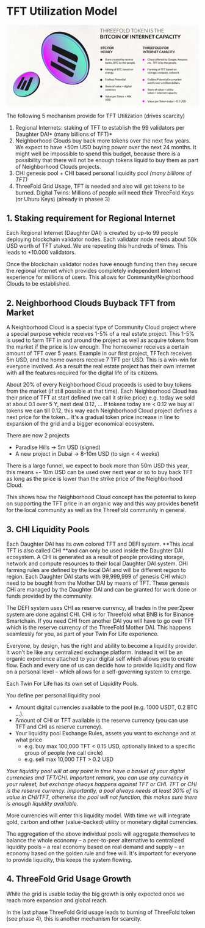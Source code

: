 # TFT Utilization Model

![image alt text](img/BTC_vs_TFT_infographic.png "image_tooltip")

The following 5 mechanism provide for TFT Utilization (drives scarcity)

1. Regional Internets: staking of TFT to establish the 99 validators per Daughter DAI* (many billions of TFT)*
2. Neighborhood Clouds buy back more tokens over the next few years. We expect to have +50m USD buying power over the next 24 months. It might well be impossible to spend this budget, because there is a possibility that there will not be enough tokens liquid to buy them as part of Neighborhood Clouds projects.
3. CHI genesis pool + CHI based personal liquidity pool *(many billions of TFT)*
4. ThreeFold Grid Usage, TFT is needed and also will get tokens to be burned.
Digital Twins: Millions of people will need their ThreeFold Keys (or Uhuru Keys) (already in phasee 3)

## 1. Staking requirement for Regional Internet

Each Regional Internet (Daughter DAI) is created by up-to 99 people deploying blockchain validator nodes. Each validator node needs about 50k USD worth of TFT staked. We are repeating this hundreds of times. This leads to +10.000 validators.

Once the blockchain validator nodes have enough funding then they secure the regional internet which provides completely independent Internet experience for millions of users. This allows for Community/Neighborhood Clouds to be established.

## 2. Neighborhood Clouds Buyback TFT from Market

A Neighborhood Cloud is a special type of Community Cloud project where a special purpose vehicle receives 1-5% of a real estate project. This 1-5% is used to farm TFT in and around the project as well as acquire tokens from the market if the price is low enough. The homeowner receives a certain amount of TFT over 5 years. Example in our first project, TFTech receives 5m USD, and the home owners receive 7 TFT per USD. This is a win-win for everyone involved. As a result the real estate project has their own internet with all the features required for the digital life of its citizens. 

About 20% of every Neighborhood Cloud proceeds is used to buy tokens from the market (if still possible at that time). Each Neighborhood Cloud has their price of TFT at start defined (we call it strike price) e.g. today we sold at about 0.1 over 5 Y, next deal 0.12, … If tokens today are < 0.12 we buy all tokens we can till 0.12, this way each Neighborhood Cloud project defines a next price for the token… It's a gradual token price increase in line to expansion of the grid and a bigger economical ecosystem.

There are now 2 projects 
* Paradise Hills -> 5m USD (signed)
* A new project in Dubai -> 8-10m USD (to sign < 4 weeks)

There is a large funnel, we expect to book more than 50m USD this year, this means +- 10m USD can be used over next year or so to buy back TFT as long as the price is lower than the strike price of the Neighborhood Cloud.

This shows how the Neighborhood Cloud concept has the potential to keep on supporting the TFT price in an organic way and this way provides benefit for the local community as well as the ThreeFold community in general.

## 3. CHI Liquidity Pools 

Each Daughter DAI has its own colored TFT and DEFI system. **This local TFT is also called CHI **and can only be used inside the Daughter DAI ecosystem. A CHI is generated as a result of people providing storage, network and compute resources to their local Daughter DAI system. CHI farming rules are defined by the local DAI and will be different region to region. Each Daughter DAI starts with 99,999,999 of genesis CHI which need to be bought from the Mother DAI by means of TFT. These genesis CHI are managed by the Daughter DAI and can be granted for work done or funds provided by the community. 

The DEFI system uses CHI as reserve currency, all trades in the peer2peer system are done against CHI. CHI is for Threefold what BNB is for Binance Smartchain. If you need CHI from another DAI you will have to go over TFT which is the reserve currency of the ThreeFold Mother DAI. This happens seamlessly for you, as part of your Twin For Life experience.

Everyone, by design, has the right and ability to become a liquidity provider. It won’t be like any centralized exchange platform. Instead it will be an organic experience attached to your digital self which allows you to create flow. Each and every one of us can decide how to provide liquidity and flow on a personal level – which allows for a self-governing system to emerge.

Each Twin For Life has its own set of Liquidity Pools.

You define per personal liquidity pool

* Amount digital currencies available to the pool (e.g. 1000 USDT, 0.2 BTC …).
* Amount of CHI or TFT available is the reserve currency (you can use TFT and CHI as reserve currency).
* Your liquidity pool Exchange Rules, assets you want to exchange and at what price
    * e.g. buy max 100,000 TFT < 0.15 USD, optionally linked to a specific group of people (we call circle)
    * e.g. sell max 10,000 TFT > 0.2 USD

*Your liquidity pool will at any point in time have a basket of your digital currencies and TFT/CHI. Important remark, you can use any currency in your ruleset, but exchange always happens against TFT or CHI. TFT or CHI is the reserve currency. Importantly, a pool always needs at least 30% of its value in CHI/TFT, otherwise the pool will not function, this makes sure there is enough liquidity available.*

More currencies will enter this liquidity model. With time we will integrate gold, carbon and other (value-backed) utility or monetary digital currencies.

The aggregation of the above individual pools will aggregate themselves to balance the whole economy – a peer-to-peer alternative to centralized liquidity pools – a real economy based on real demand and supply – an economy based on the golden rule and free will. It's important for everyone to provide liquidity, this keeps the system flowing.

## 4. ThreeFold Grid Usage Growth

While the grid is usable today the big growth is only expected once we reach more expansion and global reach.

In the last phase ThreeFold Grid usage leads to burning of ThreeFold token (see phase 4), this is another mechanism for scarcity.
